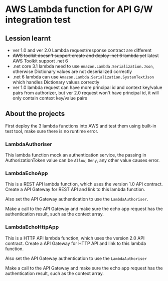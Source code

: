 # AWS Lambda function for API G/W integration test

## Lession learnt

* ver 1.0 and ver 2.0 Lambda request/response contract are different
* ~~AWS toolkit doesn't support create and deploy .net 6 lambda yet~~ latest AWS Toolkit support .net 6
* .net core 3.1 lambda need to use `Amazon.Lambda.Serialization.Json`, otherwise Dictionary values are not deserialized correctly
* .net 6 lambda can use `Amazon.Lambda.Serialization.SystemTextJson` which handles Dictionary values correctly
* ver 1.0 lambda request can have more principal id and context key/value pairs from authorizer, but ver 2.0 request won't have principal id, it will only contain context key/value pairs

## About the projects

First deploy the 3 lambda functions into AWS and test them using built-in test tool, make sure there is no runtime error.

### LambdaAuthoriser

This lambda function mock an authentication service, the passing in AuthorizationToken value can be `Allow`, `Deny`, any other value causes error.

### LambdaEchoApp

This is a REST API lambda function, which uses the version 1.0 API contract. Create a API Gateway for REST API and link to this lambda function.

Also set the API Gateway authentication to use the `LambdaAuthoriser`.

Make a call to the API Gateway and make sure the echo app request has the authentication result, such as the context array.

### LambdaEchoHttpApp

This is a HTTP API lambda function, which uses the version 2.0 API contract. Create a API Gateway for HTTP API and link to this lambda function.

Also set the API Gateway authentication to use the `LambdaAuthoriser`

Make a call to the API Gateway and make sure the echo app request has the authentication result, such as the context array.
